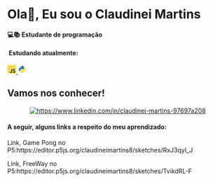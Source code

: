 <h1 align="left">Ola👋, Eu sou o Claudinei Martins</h1>

<h4 align="left">💻📚 Estudante de programação  </h4>
<h4 align="left"> Estudando atualmente:</h4>
<p align="left"> <a href="https://developer.mozilla.org/en-US/docs/Web/JavaScript" target="_blank" rel="noreferrer"> <img src="https://raw.githubusercontent.com/devicons/devicon/master/icons/javascript/javascript-original.svg" alt="javascript" width="20" height="20"/> </a> <a href="https://www.python.org" target="_blank" rel="noreferrer"> <img src="https://raw.githubusercontent.com/devicons/devicon/master/icons/python/python-original.svg" alt="python" width="20" height="20"/> </a> </p>
<h2 align="left">Vamos nos conhecer!</h3>
<p align="center">
<a href="https://linkedin.com/in/claudinei-martins-97697a208/" target="blank"><img align="center" src="https://raw.githubusercontent.com/rahuldkjain/github-profile-readme-generator/master/src/images/icons/Social/linked-in-alt.svg" alt="https://www.linkedin.com/in/claudinei-martins-97697a208" height="30" width="30" /></a>
</p>

<h4 align="left">A seguir, alguns links a respeito do meu aprendizado:</h4>
Link, Game Pong no P5:https://editor.p5js.org/claudineimartins8/sketches/RxJ3qyI_J</p>
Link, FreeWay no P5:https://editor.p5js.org/claudineimartins8/sketches/TvikdRL-F





<!--
**ClaudineiMartins/claudineimartins** is a ✨ _special_ ✨ repository because its `README.md` (this file) appears on your GitHub profile.

Here are some ideas to get you started:

- 🔭 I’m currently working on ...
- 🌱 Atualmente estudo JavaScript na Alura
- 👯 I’m looking to collaborate on ...
- 🤔 I’m looking for help with ...
- 💬 Ask me about ...
- 📫 How to reach me: ...
- 😄 Pronouns: ...
- ⚡ Fun fact: ...
-->
